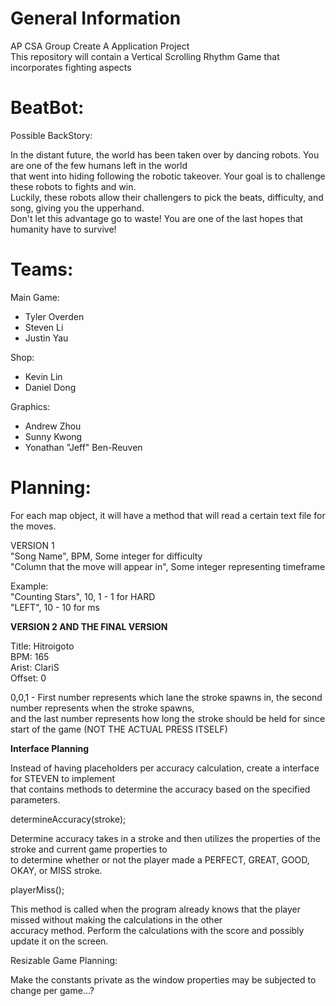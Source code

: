 # General Information

AP CSA Group Create A Application Project <br />
This repository will contain a Vertical Scrolling Rhythm Game that incorporates fighting aspects <br />

# BeatBot:

  Possible BackStory: <br />

  In the distant future, the world has been taken over by dancing robots. You are one of the few humans left in the world <br />
  that went into hiding following the robotic takeover. Your goal is to challenge these robots to fights and win.  <br />
  Luckily, these robots allow their challengers to pick the beats, difficulty, and song, giving you the upperhand. <br />
  Don't let this advantage go to waste! You are one of the last hopes that humanity have to survive! 

# Teams:

Main Game: <br />

  - Tyler Overden <br />
  - Steven Li <br />
  - Justin Yau <br />
  
 Shop: <br />
 
  - Kevin Lin <br />
  - Daniel Dong <br />

Graphics: <br />

  - Andrew Zhou <br />
  - Sunny Kwong <br />
  - Yonathan "Jeff" Ben-Reuven <br />

# Planning:

  For each map object, it will have a method that will read a certain text file for the moves. <br />
  
  VERSION 1 <br />
  "Song Name", BPM, Some integer for difficulty <br />
  "Column that the move will appear in", Some integer representing timeframe <br />

  Example: <br />
  "Counting Stars", 10, 1 - 1 for HARD <br />
  "LEFT", 10 - 10 for ms <br />
  
  <b> VERSION 2 AND THE FINAL VERSION </b> <br />
  
  Title: Hitroigoto <br />
  BPM: 165 <br />
  Arist: ClariS <br />
  Offset: 0 <br />

  0,0,1 - First number represents which lane the stroke spawns in, the second number represents when the stroke spawns, <br />
  and the last number represents how long the stroke should be held for since start of the game (NOT THE ACTUAL PRESS ITSELF)<br />
  
  <b> Interface Planning </b> <br /> 

  Instead of having placeholders per accuracy calculation, create a interface for STEVEN to implement <br /> 
  that contains methods to determine the accuracy based on the specified parameters. <br />
  
  determineAccuracy(stroke); <br />
  
  Determine accuracy takes in a stroke and then utilizes the properties of the stroke and current game properties to <br /> 
  to determine whether or not the player made a PERFECT, GREAT, GOOD, OKAY, or MISS stroke. <br />
  
  playerMiss(); <br />
  
  This method is called when the program already knows that the player missed without making the calculations in the other <br />
  accuracy method. Perform the calculations with the score and possibly update it on the screen. <br />
  
  Resizable Game Planning: <br /> 

  Make the constants private as the window properties may be subjected to change per game...? <br />
  
